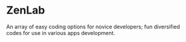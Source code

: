 # ZenLab
An array of easy coding options for novice developers; fun diversified codes for use in various apps development.
